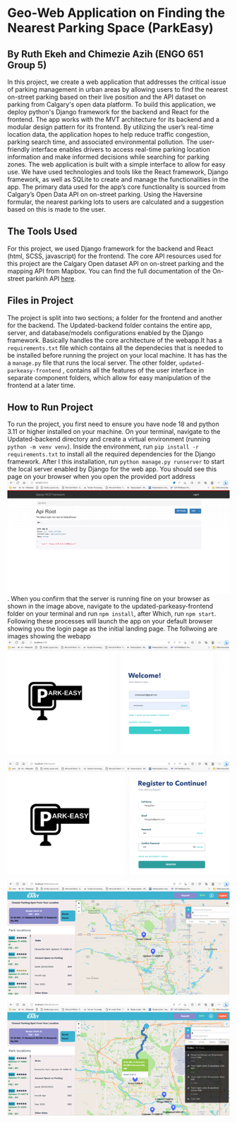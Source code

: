 
# **Geo-Web Application on Finding the Nearest Parking Space (ParkEasy)**

## **By Ruth Ekeh and Chimezie Azih (ENGO 651 Group 5)**

In this project, we create a web application that addresses the critical issue of parking management in urban areas by allowing users to find the nearest on-street parking based on their live position and the API dataset on parking from Calgary's open data platform. To build this application, we deploy python's Django framework for the backend and React for the frontend. The app works with the MVT architecture for its backend and a modular design pattern for its frontend. By utilizing the user’s real-time location data, the application hopes to help reduce traffic congestion, parking search time, and associated environmental pollution. The user-friendly interface enables drivers to access real-time parking location information and make informed decisions while searching for parking zones. The web application is built with a simple interface to allow for easy use. We have used technologies and tools like the React framework, Django framework, as well as SQLite to create and manage the functionalities in the app. The primary data used for the app’s core functionality is sourced from Calgary’s Open Data API on on-street parking. Using the Haversine formular, the nearest parking lots to users are calculated and a suggestion based on this is made to the user.

## **The Tools Used**
For this project, we used Django framework for the backend and React (html, SCSS, javascript) for the frontend. The core API resources used for this project are the Calgary Open dataset API on on-street parking and the mapping API from Mapbox. You can find the full documentation of the On-street parkinh API [here](https://dev.socrata.com/foundry/data.calgary.ca/rhkg-vwwp).



## **Files in Project**
The project is split into two sections; a folder for the frontend and another for the backend. The Updated-backend folder contains the entire app, server, and database/models configurations enabled by the Django framework. Basically handles the core architecture of the webapp.It has a `requirements.txt` file which contains all the dependecies that is needed to be installed before running the project on your local machine. It has has the a `manage.py` file that runs the local server. The other folder, `updated-parkeasy-frontend` , contains all the features of the user interface in separate component folders, which allow for easy manipulation of the frontend at a later time.


## **How to Run Project**
To run the project, you first need to ensure you have node 18 and python 3.11 or higher installed on your machine. On your terminal, navigate to the Updated-backend directory and create a virtual environment (running `python -m venv venv`). Inside the environment, run `pip install -r requirements.txt` to install all the required dependencies for the Django framework. After I this installation, run `python manage.py runserver` to start the local server enabled by Django for the web app. You should see this page on your browser when you open the provided port address ![server](https://github.com/chimaze12/Final-Project-Parkeasy/blob/master/images-for-readme/Server1.png).
When you confirm that the server is running fine on your browser as shown in the image above, navigate to the updated-parkeasy-frontend folder on your terminal and run `npm install`, after Which, run  `npm start`. Following these processes will launch the app on your default browser showing you the login page as the initial landing page. The follwoing are images showing the webapp
![Login](https://github.com/chimaze12/Final-Project-Parkeasy/blob/master/images-for-readme/Sample1.png)

![Registration](https://github.com/chimaze12/Final-Project-Parkeasy/blob/master/images-for-readme/sample2.png)

![Homepage Without Navigation Route](https://github.com/chimaze12/Final-Project-Parkeasy/blob/master/images-for-readme/homepgage.png)


![Homepage With Navigation](https://github.com/chimaze12/Final-Project-Parkeasy/blob/master/images-for-readme/homepage%202.png)

